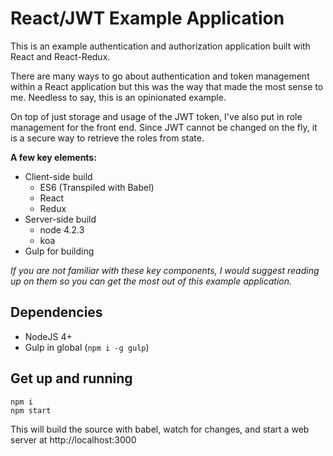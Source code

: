 # React/JWT Example Application

This is an example authentication and authorization application built with React and React-Redux.

There are many ways to go about authentication and token management within a React application but this was the way that made the most sense to me. Needless to say, this is an opinionated example.

On top of just storage and usage of the JWT token, I've also put in role management for the front end. Since JWT cannot be changed on the fly, it is a secure way to retrieve the roles from state.

**A few key elements:**

* Client-side build
    * ES6 (Transpiled with Babel)
    * React
    * Redux
* Server-side build
    * node 4.2.3
    * koa
* Gulp for building

*If you are not familiar with these key components, I would suggest reading up on them so you can get the most out of this example application.*

## Dependencies

* NodeJS 4+
* Gulp in global (`npm i -g gulp`)

## Get up and running

```terminal
npm i
npm start
```

This will build the source with babel, watch for changes, and start a web server at http://localhost:3000

